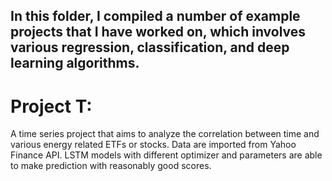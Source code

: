 ## In this folder, I compiled a number of example projects that I have worked on, which involves various regression, classification, and deep learning algorithms.


# Project T: 
A time series project that aims to analyze the correlation between time and various energy related ETFs or stocks. Data are imported from Yahoo Finance API. LSTM models with different optimizer and parameters are able to make prediction with reasonably good scores.
